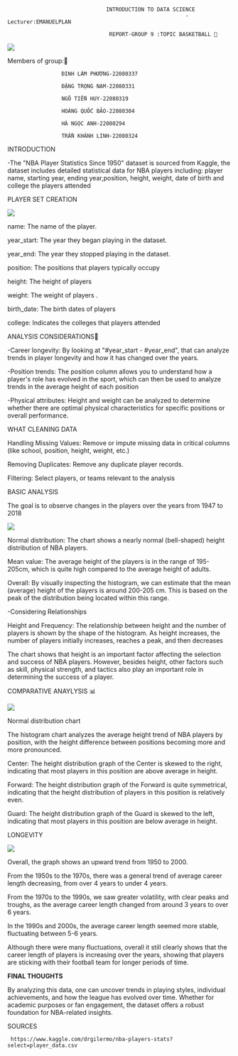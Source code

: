                                    INTRODUCTION TO DATA SCIENCE
                                                            -Lecturer:EMANUELPLAN

                                    REPORT-GROUP 9 :TOPIC BASKETBALL 🏀

  ![](images/nab2.jpg)  

  Members of group:🎱
                    
                     ĐINH LÂM PHƯƠNG-22080337
  
                     ĐẶNG TRỌNG NAM-22080331
                     
                     NGÔ TIẾN HUY-22080319
                     
                     HOÀNG QUỐC BẢO-22080304
                     
                     HÀ NGỌC ANH-22080294
                     
                     TRẦN KHÁNH LINH-22080324
                

INTRODUCTION 
 
  -The "NBA Player Statistics Since 1950" dataset is sourced from Kaggle, the dataset includes detailed statistical data for NBA players including: player name, starting year, ending year,position, height, weight, date of birth and college the players attended
                                  
 PLAYER SET CREATION

  ![](images/chart5d.png)      

    
  name: The name of the player.

  year_start:  The year they began playing in the dataset.
  
  year_end:    The year they stopped playing in the dataset.
  
  position: The positions that players typically occupy 
  
  height: The height of players 

  weight: The weight of players .
  
  birth_date: The birth dates of players
  
  college: Indicates the colleges that players attended

ANALYSIS CONSIDERATIONS📌

-Career longevity: By looking at "#year_start - #year_end", that can analyze trends in player longevity and how it has changed over the years.

-Position trends: The position column allows you to understand how a player's role has evolved in the sport, which can then be used to analyze trends in the average height of each position

-Physical attributes: Height and weight can be analyzed to determine whether there are optimal physical characteristics for specific positions or overall performance.
           
WHAT CLEANING DATA 

Handling Missing Values: Remove or impute missing data in critical columns (like school, position, height, weight, etc.)

Removing Duplicates: Remove any duplicate player records.

Filtering: Select players, or teams relevant to the analysis

   
BASIC ANALYSIS

  The goal is to observe changes in the players over the years from 1947 to   2018

 ![](images/NAM3.png)  

Normal distribution: The chart shows a nearly normal (bell-shaped) height distribution of NBA players.

Mean value: The average height of the players is in the range of 195-205cm, which is quite high compared to the average height of adults.

Overall: By visually inspecting the histogram, we can estimate that the mean (average) height of the players is around 200-205 cm. This is based on the peak of the distribution being located within this range.

-Considering Relationships

Height and Frequency: The relationship between height and the number of players is shown by the shape of the histogram. As height increases, the number of players initially increases, reaches a peak, and then decreases

The chart shows that height is an important factor affecting the selection and success of NBA players. However, besides height, other factors such as skill, physical strength, and tactics also play an important role in determining the success of a player.
 
COMPARATIVE ANAYLYSIS 📊

  ![](images/NAM1.png) 

Normal distribution chart

The histogram chart analyzes the average height trend of NBA players by position, with the height difference between positions becoming more and more pronounced.

Center: The height distribution graph of the Center is skewed to the right, indicating that most players in this position are above average in height.

Forward: The height distribution graph of the Forward is quite symmetrical, indicating that the height distribution of players in this position is relatively even.

Guard: The height distribution graph of the Guard is skewed to the left, indicating that most players in this position are below average in height.


LONGEVITY   

 ![](images/chart3c.png) 

Overall, the graph shows an upward trend from 1950 to 2000.

From the 1950s to the 1970s, there was a general trend of average career length decreasing, from over 4 years to under 4 years.

From the 1970s to the 1990s, we saw greater volatility, with clear peaks and troughs, as the average career length changed from around 3 years to over 6 years.

In the 1990s and 2000s, the average career length seemed more stable, fluctuating between 5-6 years.

Although there were many fluctuations, overall it still clearly shows that the career length of players is increasing over the years, showing that players are sticking with their football team for longer periods of time.

**FINAL THOUGHTS**

 By analyzing this data, one can uncover trends in playing styles, 
individual achievements, and how the league has evolved over time. Whether for academic purposes or fan engagement, the dataset offers
a robust foundation for NBA-related insights.

SOURCES
 
     https://www.kaggle.com/drgilermo/nba-players-stats?select=player_data.csv
   
                  
                                                         
